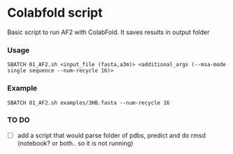 # Colabfold script
Basic script to run AF2 with ColabFold. It saves results in output folder

### Usage
``` 
SBATCH 01_AF2.sh <input_file (fasta,a3m)> <additional_args (--msa-mode single sequence --num-recycle 16)>
``` 

### Example
``` 
SBATCH 01_AF2.sh examples/3HB.fasta --num-recycle 16
``` 

### TO DO
- [ ] add a script that would parse folder of pdbs, predict and do rmsd (notebook? or both.. so it is not running)
